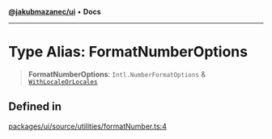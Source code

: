 [**@jakubmazanec/ui**](../README.md) • **Docs**

---

# Type Alias: FormatNumberOptions

> **FormatNumberOptions**: `Intl.NumberFormatOptions` &
> [`WithLocaleOrLocales`](WithLocaleOrLocales.md)

## Defined in

[packages/ui/source/utilities/formatNumber.ts:4](https://github.com/jakubmazanec/tools/blob/863f04cbbb9368fd023f0309084819aa9247d808/packages/ui/source/utilities/formatNumber.ts#L4)
